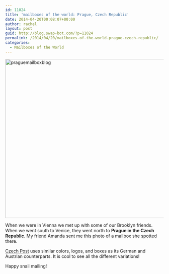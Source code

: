 ```yaml
---
id: 11024
title: 'mailboxes of the world: Prague, Czech Republic'
date: 2014-04-20T00:08:07+00:00
author: rachel
layout: post
guid: http://blog.swap-bot.com/?p=11024
permalink: /2014/04/20/mailboxes-of-the-world-prague-czech-republic/
categories:
  - Mailboxes of the World
---
```

[<img src="http://blog.swap-bot.com/wp-content/uploads/2014/04/praguemailboxblog.jpg" alt="praguemailboxblog" width="600" height="505" class="alignnone size-full wp-image-11025" />](http://blog.swap-bot.com/wp-content/uploads/2014/04/praguemailboxblog.jpg)

When we were in Vienna we met up with some of our Brooklyn friends. When we went south to Venice, they went north to **Prague in the Czech Republic**. My friend Amanda sent me this photo of a mailbox she spotted there. 

[Czech Post](http://www.ceskaposta.cz/en/index) uses similar colors, logos, and boxes as its German and Austrian counterparts. It is cool to see all the different variations!

Happy snail mailing!